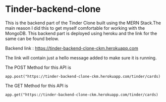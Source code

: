 # Tinder-backend-clone

This is the backend part of the Tinder Clone built using the MERN Stack.The main reason I did this to get myself comfortable for working with the MongoDB.
This backend part is deployed using heroku and the link for the same can be found below.

Backend link : https://tinder-backend-clone-ckm.herokuapp.com

The link will contain just a hello message added to make sure it is running.

The POST Method for this API is 
```
app.post("https://tinder-backend-clone-ckm.herokuapp.com/tinder/cards)
```
The GET Method for this API is 
```
app.get("https://tinder-backend-clone-ckm.herokuapp.com/tinder/cards)
```



